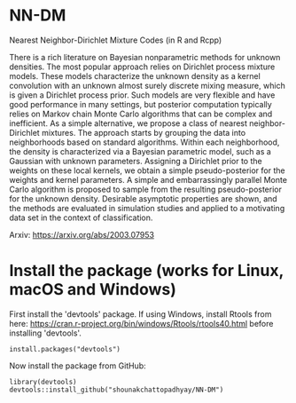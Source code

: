 # NN-DM
Nearest Neighbor-Dirichlet Mixture Codes (in R and Rcpp)

There is a rich literature on Bayesian nonparametric methods for unknown densities. The most popular approach relies on Dirichlet process mixture models. These models characterize the unknown density as a kernel convolution with an unknown almost surely discrete mixing measure, which is given a Dirichlet process prior. Such models are very flexible and have good performance in many settings, but posterior computation typically relies on Markov chain Monte Carlo algorithms that can be complex and inefficient. As a simple alternative, we propose a class of nearest neighbor-Dirichlet mixtures. The approach starts by grouping the data into neighborhoods based on standard algorithms. Within each neighborhood, the density is characterized via a Bayesian parametric model, such as a Gaussian with unknown parameters. Assigning a Dirichlet prior to the weights on these local kernels, we obtain a simple pseudo-posterior for the weights and kernel parameters. A simple and embarrassingly parallel Monte Carlo algorithm is proposed to sample from the resulting pseudo-posterior for the unknown density. Desirable asymptotic properties are shown, and the methods are evaluated in simulation studies and applied to a motivating data set in the context of classification.

Arxiv: https://arxiv.org/abs/2003.07953

# Install the package (works for Linux, macOS and Windows)

First install the 'devtools' package. If using Windows, install Rtools from here: https://cran.r-project.org/bin/windows/Rtools/rtools40.html before installing 'devtools'.

```
install.packages("devtools")
```
Now install the package from GitHub:

```
library(devtools)
devtools::install_github("shounakchattopadhyay/NN-DM")
```

